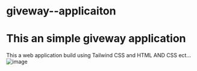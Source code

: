 # giveway--applicaiton



# This an simple giveway application 
This a web application build using Tailwind CSS and HTML AND CSS ect...
![image](https://github.com/HARISHKUMAR023/giveway--applicaiton/assets/88447060/0581170c-3553-40e7-ad72-afe3efe7787f)




